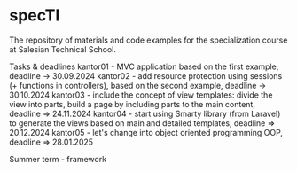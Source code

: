 # specTI

The repository of materials and code examples for the specialization course at Salesian Technical School.

Tasks & deadlines
kantor01 - MVC application based on the first example, deadline -> 30.09.2024 
kantor02 - add resource protection using sessions (+ functions in controllers), based on the second example, deadline -> 30.10.2024
kantor03 - include the concept of view templates: divide the view into parts, build a page by including parts to the main content,  deadline => 24.11.2024
kantor04 - start using Smarty library (from Laravel) to generate the views based on main and detailed templates, deadline => 20.12.2024
kantor05 - let's change into object oriented programming OOP, deadline => 28.01.2025

Summer term - framework
